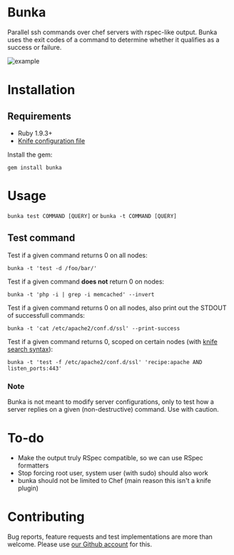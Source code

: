 Bunka
=======

Parallel ssh commands over chef servers with rspec-like output. Bunka uses the exit codes of a command to determine whether it qualifies as a success or failure.

![example](http://i.imgur.com/7kmEHjR.png)

Installation
============

## Requirements

 * Ruby 1.9.3+
 * [Knife configuration file](http://docs.opscode.com/config_rb_knife.html)

Install the gem:

    gem install bunka

Usage
=====

`bunka test COMMAND [QUERY]` or `bunka -t COMMAND [QUERY]`

## Test command

Test if a given command returns 0 on all nodes:

    bunka -t 'test -d /foo/bar/'

Test if a given command **does not** return 0 on nodes:

    bunka -t 'php -i | grep -i memcached' --invert

Test if a given command returns 0 on all nodes, also print out the STDOUT of successfull commands:

    bunka -t 'cat /etc/apache2/conf.d/ssl' --print-success

Test if a given command returns 0, scoped on certain nodes (with [knife search syntax](http://docs.opscode.com/knife_search.html)):

    bunka -t 'test -f /etc/apache2/conf.d/ssl' 'recipe:apache AND listen_ports:443'

### Note

Bunka is not meant to modify server configurations, only to test how a server replies on a given (non-destructive) command. Use with caution.

To-do
=====

 * Make the output truly RSpec compatible, so we can use RSpec formatters
 * Stop forcing root user, system user (with sudo) should also work
 * bunka should not be limited to Chef (main reason this isn't a knife plugin)

Contributing
============

Bug reports, feature requests and test implementations are more than welcome. Please use [our Github account](https://github.com/openminds/bunka) for this.
